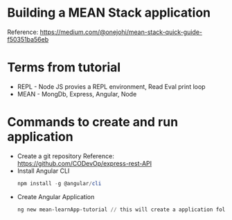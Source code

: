 
# Building a MEAN Stack application 
Reference: https://medium.com/@onejohi/mean-stack-quick-guide-f50351ba56eb

# Terms from tutorial
* REPL - Node JS provies a REPL environment, Read Eval print loop
* MEAN - MongDb, Express, Angular, Node

# Commands to create and run application
* Create a git repository Reference: https://github.com/CODevOp/express-rest-API
* Install Angular CLI
    ``` Powershell
    npm install -g @angular/cli
    ``` 
* Create Angular Application
    ``` Powershell
    ng new mean-learnApp-tutorial // this will create a application folder and a src folder.
    ```

